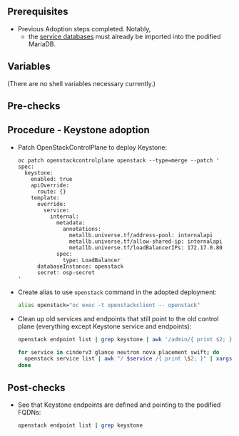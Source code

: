## Prerequisites

* Previous Adoption steps completed. Notably,
  * the [service databases](mariadb_copy.md)
    must already be imported into the podified MariaDB.

## Variables

(There are no shell variables necessary currently.)

## Pre-checks

## Procedure - Keystone adoption

* Patch OpenStackControlPlane to deploy Keystone:

  ```
  oc patch openstackcontrolplane openstack --type=merge --patch '
  spec:
    keystone:
      enabled: true
      apiOverride:
        route: {}
      template:
        override:
          service:
            internal:
              metadata:
                annotations:
                  metallb.universe.tf/address-pool: internalapi
                  metallb.universe.tf/allow-shared-ip: internalapi
                  metallb.universe.tf/loadBalancerIPs: 172.17.0.80
              spec:
                type: LoadBalancer
        databaseInstance: openstack
        secret: osp-secret
  '
  ```

* Create alias to use `openstack` command in the adopted deployment:

  ```bash
  alias openstack="oc exec -t openstackclient -- openstack"
  ```

* Clean up old services and endpoints that still point to the old
  control plane (everything except Keystone service and endpoints):

  ```bash
  openstack endpoint list | grep keystone | awk '/admin/{ print $2; }' | xargs ${BASH_ALIASES[openstack]} endpoint delete || true

  for service in cinderv3 glance neutron nova placement swift; do
    openstack service list | awk "/ $service /{ print \$2; }" | xargs ${BASH_ALIASES[openstack]} service delete || true
  done
  ```

## Post-checks

* See that Keystone endpoints are defined and pointing to the podified
  FQDNs:

  ```bash
  openstack endpoint list | grep keystone
  ```
